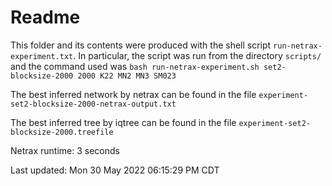 # Readme

This folder and its contents were produced with the shell script
`run-netrax-experiment.txt`. In particular, the script was run from the
directory `scripts/` and the command used was `bash run-netrax-experiment.sh
set2-blocksize-2000 2000 K22 MN2 MN3 SM023`

The best inferred network by netrax can be found in the file
`experiment-set2-blocksize-2000-netrax-output.txt`

The best inferred tree by iqtree can be found in the file
`experiment-set2-blocksize-2000.treefile`

Netrax runtime: 3 seconds

Last updated: Mon 30 May 2022 06:15:29 PM CDT

